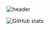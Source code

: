 ![header](https://capsule-render.vercel.app/api?type=rounded&&color=0:F8B195,50:F67280,100:a82da8&text=Welcome&animation=fadeIn&fontColor=FFFFFF)

![GitHub stats](https://github-readme-stats.vercel.app/api?username=D-A-Z-B&show_icons=true&theme=graywhite)
